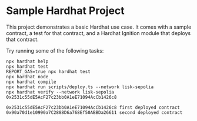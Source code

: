 # Sample Hardhat Project

This project demonstrates a basic Hardhat use case. It comes with a sample contract, a test for that contract, and a Hardhat Ignition module that deploys that contract.

Try running some of the following tasks:

```shell
npx hardhat help
npx hardhat test
REPORT_GAS=true npx hardhat test
npx hardhat node
npx hardhat compile
npx hardhat run scripts/deploy.ts --network lisk-sepolia
npx hardhat verify --network lisk-sepolia 0x2531c55dE5AcF27c23bb0A1eE71094AcCb1426c8

0x2531c55dE5AcF27c23bb0A1eE71094AcCb1426c8 first deployed contract 
0x90a70d1e10990a7C2888D6a768Ef50ABBDa26611 second deployed contract
```
